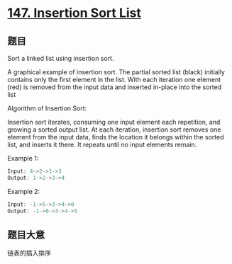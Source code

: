 # [147. Insertion Sort List](https://leetcode.com/problems/insertion-sort-list/)

## 题目

Sort a linked list using insertion sort.


A graphical example of insertion sort. The partial sorted list (black) initially contains only the first element in the list.
With each iteration one element (red) is removed from the input data and inserted in-place into the sorted list
 

Algorithm of Insertion Sort:

Insertion sort iterates, consuming one input element each repetition, and growing a sorted output list.
At each iteration, insertion sort removes one element from the input data, finds the location it belongs within the sorted list, and inserts it there.
It repeats until no input elements remain.

Example 1:

```c
Input: 4->2->1->3
Output: 1->2->3->4
```

Example 2:

```c
Input: -1->5->3->4->0
Output: -1->0->3->4->5
```

## 题目大意

链表的插入排序